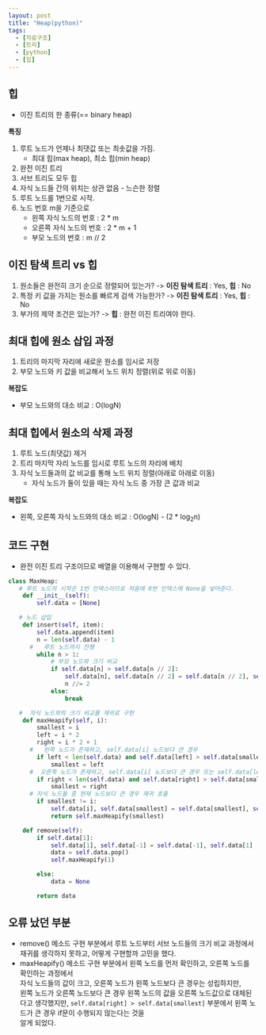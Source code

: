 ```yaml
---
layout: post
title: "Heap(python)"
tags:
  - [자료구조]
  - [트리]
  - [python]
  - [힙]
---
```


## 힙

- 이진 트리의 한 종류(== binary heap)

**특징**

1. 루트 노드가 언제나 최댓값 또는 최솟값을 가짐.
   - 최대 힙(max heap), 최소 힙(min heap)
1. 완전 이진 트리
1. 서브 트리도 모두 힙
1. 자식 노드들 간의 위치는 상관 없음 - 느슨한 정렬
1. 루트 노드를 1번으로 시작.
1. 노드 번호 m을 기준으로
   - 왼쪽 자식 노드의 번호 : 2 \* m
   - 오른쪽 자식 노드의 번호 : 2 \* m + 1
   - 부모 노드의 번호 : m // 2

## 이진 탐색 트리 vs 힙

1. 원소들은 완전히 크기 순으로 정렬되어 있는가? -> **이진 탐색 트리** : Yes, **힙** : No
1. 특정 키 값을 가지는 원소를 빠르게 검색 가능한가? -> **이진 탐색 트리** : Yes, **힙** : No
1. 부가의 제약 조건은 있는가? -> **힙** : 완전 이진 트리여야 한다.

## 최대 힙에 원소 삽입 과정

1. 트리의 마지막 자리에 새로운 원소를 임시로 저장
1. 부모 노드와 키 값을 비교해서 노드 위치 정렬(위로 위로 이동)

**복잡도**

- 부모 노드와의 대소 비교 : O(logN)

## 최대 힙에서 원소의 삭제 과정

1. 루트 노드(최댓값) 제거
1. 트리 마지막 자리 노드를 임시로 루트 노드의 자리에 배치
1. 자식 노드들과의 값 비교를 통해 노드 위치 정렬(아래로 아래로 이동)
   - 자식 노드가 둘이 있을 때는 자식 노드 중 가장 큰 값과 비교

**복잡도**

- 왼쪽, 오른쪽 자식 노드와의 대소 비교 : O(logN) - (2 \* log<sub>2</sub>n)

## 코드 구현

- 완전 이진 트리 구조이므로 배열을 이용해서 구현할 수 있다.

```python
class MaxHeap:
   # 루트 노드의 시작은 1번 인덱스이므로 처음에 0번 인덱스에 None을 넣어준다.
    def __init__(self):
        self.data = [None]

   # 노드 삽입
    def insert(self, item):
        self.data.append(item)
        n = len(self.data) - 1
      #   루트 노드까지 진행
        while n > 1:
            # 부모 노드와 크기 비교
            if self.data[n] > self.data[n // 2]:
                self.data[n], self.data[n // 2] = self.data[n // 2], self.data[n]
                n //= 2
            else:
                break

   #  자식 노드와의 크기 비교를 재귀로 구현
    def maxHeapify(self, i):
        smallest = i
        left = i * 2
        right = i * 2 + 1
      #   왼쪽 노드가 존재하고, self.data[i] 노드보다 큰 경우
        if left < len(self.data) and self.data[left] > self.data[smallest]:
            smallest = left
      #  오른쪽 노드가 존재하고, self.data[i] 노드보다 큰 경우 또는 self.data[left] 노드보다 큰 경우
        if right < len(self.data) and self.data[right] > self.data[smallest]:
            smallest = right
      # 자식 노드들 중 현재 노드보다 큰 경우 재귀 호출
        if smallest != i:
            self.data[i], self.data[smallest] = self.data[smallest], self.data[i]
            return self.maxHeapify(smallest)

    def remove(self):
        if self.data[1]:
            self.data[1], self.data[-1] = self.data[-1], self.data[1]
            data = self.data.pop()
            self.maxHeapify(1)

        else:
            data = None

        return data
```

## 오류 났던 부분

- remove() 메소드 구현 부분에서 루트 노드부터 서브 노드들의 크기 비교 과정에서  
   재귀를 생각하지 못하고, 어떻게 구현할까 고민을 했다.
- maxHeapify() 메소드 구현 부분에서 왼쪽 노드를 먼저 확인하고, 오른쪽 노드를 확인하는 과정에서  
   자식 노드들의 값이 크고, 오른쪽 노드가 왼쪽 노드보다 큰 경우는 성립하지만,  
   왼쪽 노드가 오른쪽 노드보다 큰 경우 왼쪽 노드의 값을 오른쪽 노드값으로 대체된다고 생각했지만,
  `self.data[right] > self.data[smallest]` 부분에서 왼쪽 노드가 큰 경우 if문이 수행되지 않는다는 것을  
   알게 되었다.
